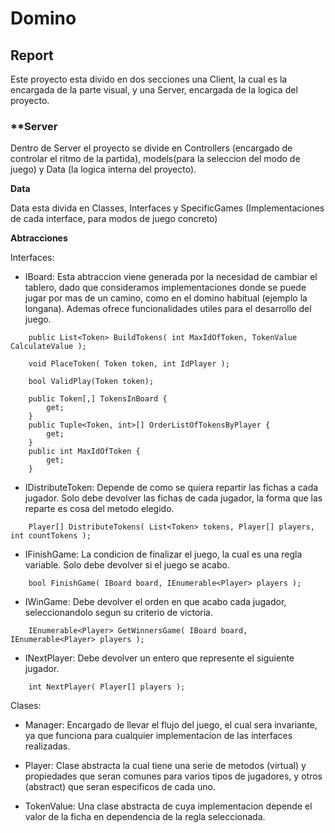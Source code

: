# Domino

## Report

Este proyecto esta divido en dos secciones una Client, la cual es la encargada de la parte visual, y una Server, encargada de la logica del proyecto.

### **Server

Dentro de Server el proyecto se divide en Controllers (encargado de controlar el ritmo de la partida), models(para la seleccion del modo de juego) y Data (la logica interna del proyecto).

**Data**

Data esta divida en Classes, Interfaces y SpecificGames (Implementaciones de cada interface, para modos de juego concreto)

**Abtracciones**

Interfaces:

- IBoard: Esta abtraccion viene generada por la necesidad de cambiar el tablero, dado que consideramos implementaciones donde se puede jugar por mas de un camino, como en el domino habitual (ejemplo la longana). Ademas ofrece funcionalidades utiles para el desarrollo del juego.

~~~
    public List<Token> BuildTokens( int MaxIdOfToken, TokenValue CalculateValue );

    void PlaceToken( Token token, int IdPlayer );

    bool ValidPlay(Token token);

    public Token[,] TokensInBoard {
        get;
    }
    public Tuple<Token, int>[] OrderListOfTokensByPlayer {
        get;
    }
    public int MaxIdOfToken {
        get;
    } 
~~~

- IDistributeToken: Depende de como se quiera repartir las fichas a cada jugador. Solo debe devolver las fichas de cada jugador, la forma que las reparte es cosa del metodo elegido.

~~~
    Player[] DistributeTokens( List<Token> tokens, Player[] players, int countTokens );  
~~~

- IFinishGame: La condicion de finalizar el juego, la cual es una regla variable. Solo debe devolver si el juego se acabo.

~~~
    bool FinishGame( IBoard board, IEnumerable<Player> players );
~~~

- IWinGame: Debe devolver el orden en que acabo cada jugador, seleccionandolo segun su criterio de victoria.

~~~
    IEnumerable<Player> GetWinnersGame( IBoard board, IEnumerable<Player> players );
~~~

- INextPlayer: Debe devolver un entero que represente el siguiente jugador.

~~~
    int NextPlayer( Player[] players );
~~~

Clases:

- Manager: Encargado de llevar el flujo del juego, el cual sera invariante, ya que funciona para cualquier implementacion de las interfaces realizadas.

- Player: Clase abstracta la cual tiene una serie de metodos (virtual) y propiedades que seran comunes para varios tipos de jugadores, y otros (abstract) que seran especificos de cada uno.

- TokenValue: Una clase abstracta de cuya implementacion depende el valor de la ficha en dependencia de la regla seleccionada.
